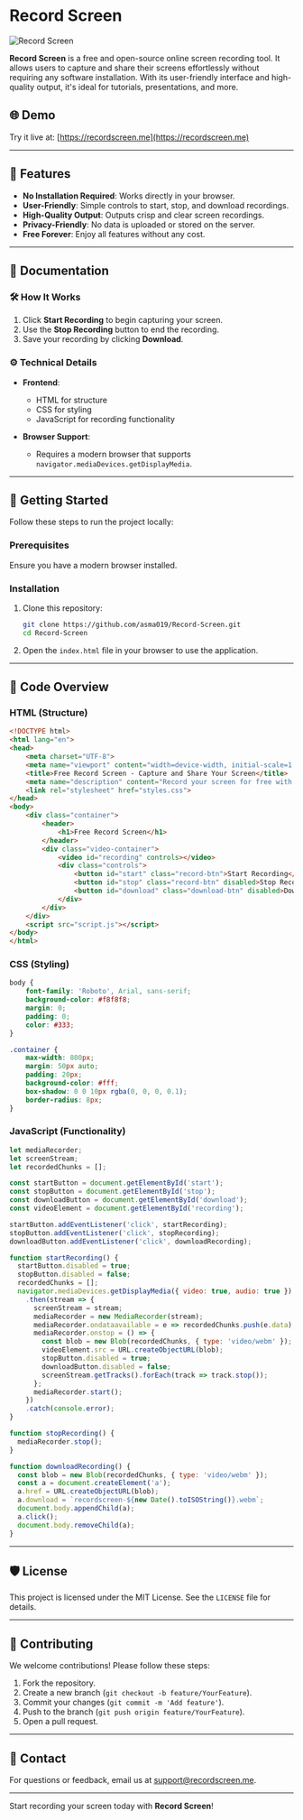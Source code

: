 
# Record Screen

![Record Screen](https://recordscreen.me/favicon.ico)

**Record Screen** is a free and open-source online screen recording tool. It allows users to capture and share their screens effortlessly without requiring any software installation. With its user-friendly interface and high-quality output, it's ideal for tutorials, presentations, and more.

## 🌐 Demo

Try it live at: [https://recordscreen.me](https://recordscreen.me)

---

## 📄 Features

- **No Installation Required**: Works directly in your browser.
- **User-Friendly**: Simple controls to start, stop, and download recordings.
- **High-Quality Output**: Outputs crisp and clear screen recordings.
- **Privacy-Friendly**: No data is uploaded or stored on the server.
- **Free Forever**: Enjoy all features without any cost.

---

## 📖 Documentation

### 🛠 How It Works

1. Click **Start Recording** to begin capturing your screen.
2. Use the **Stop Recording** button to end the recording.
3. Save your recording by clicking **Download**.

### ⚙️ Technical Details

- **Frontend**:
  - HTML for structure
  - CSS for styling
  - JavaScript for recording functionality

- **Browser Support**:
  - Requires a modern browser that supports `navigator.mediaDevices.getDisplayMedia`.

---

## 🚀 Getting Started

Follow these steps to run the project locally:

### Prerequisites

Ensure you have a modern browser installed.

### Installation

1. Clone this repository:

   ```bash
   git clone https://github.com/asma019/Record-Screen.git
   cd Record-Screen
   ```

2. Open the `index.html` file in your browser to use the application.

---

## 📝 Code Overview

### HTML (Structure)

```html
<!DOCTYPE html>
<html lang="en">
<head>
    <meta charset="UTF-8">
    <meta name="viewport" content="width=device-width, initial-scale=1.0">
    <title>Free Record Screen - Capture and Share Your Screen</title>
    <meta name="description" content="Record your screen for free with our online screen recorder. Capture and share your screen easily.">
    <link rel="stylesheet" href="styles.css">
</head>
<body>
    <div class="container">
        <header>
            <h1>Free Record Screen</h1>
        </header>
        <div class="video-container">
            <video id="recording" controls></video>
            <div class="controls">
                <button id="start" class="record-btn">Start Recording</button>
                <button id="stop" class="record-btn" disabled>Stop Recording</button>
                <button id="download" class="download-btn" disabled>Download</button>
            </div>
        </div>
    </div>
    <script src="script.js"></script>
</body>
</html>
```

### CSS (Styling)

```css
body {
    font-family: 'Roboto', Arial, sans-serif;
    background-color: #f8f8f8;
    margin: 0;
    padding: 0;
    color: #333;
}

.container {
    max-width: 800px;
    margin: 50px auto;
    padding: 20px;
    background-color: #fff;
    box-shadow: 0 0 10px rgba(0, 0, 0, 0.1);
    border-radius: 8px;
}
```

### JavaScript (Functionality)

```javascript
let mediaRecorder;
let screenStream;
let recordedChunks = [];

const startButton = document.getElementById('start');
const stopButton = document.getElementById('stop');
const downloadButton = document.getElementById('download');
const videoElement = document.getElementById('recording');

startButton.addEventListener('click', startRecording);
stopButton.addEventListener('click', stopRecording);
downloadButton.addEventListener('click', downloadRecording);

function startRecording() {
  startButton.disabled = true;
  stopButton.disabled = false;
  recordedChunks = [];
  navigator.mediaDevices.getDisplayMedia({ video: true, audio: true })
    .then(stream => {
      screenStream = stream;
      mediaRecorder = new MediaRecorder(stream);
      mediaRecorder.ondataavailable = e => recordedChunks.push(e.data);
      mediaRecorder.onstop = () => {
        const blob = new Blob(recordedChunks, { type: 'video/webm' });
        videoElement.src = URL.createObjectURL(blob);
        stopButton.disabled = true;
        downloadButton.disabled = false;
        screenStream.getTracks().forEach(track => track.stop());
      };
      mediaRecorder.start();
    })
    .catch(console.error);
}

function stopRecording() {
  mediaRecorder.stop();
}

function downloadRecording() {
  const blob = new Blob(recordedChunks, { type: 'video/webm' });
  const a = document.createElement('a');
  a.href = URL.createObjectURL(blob);
  a.download = `recordscreen-${new Date().toISOString()}.webm`;
  document.body.appendChild(a);
  a.click();
  document.body.removeChild(a);
}
```

---

## 🛡 License

This project is licensed under the MIT License. See the `LICENSE` file for details.

---

## 🤝 Contributing

We welcome contributions! Please follow these steps:

1. Fork the repository.
2. Create a new branch (`git checkout -b feature/YourFeature`).
3. Commit your changes (`git commit -m 'Add feature'`).
4. Push to the branch (`git push origin feature/YourFeature`).
5. Open a pull request.

---

## 📧 Contact

For questions or feedback, email us at [support@recordscreen.me](mailto:support@recordscreen.me).

---

Start recording your screen today with **Record Screen**!
